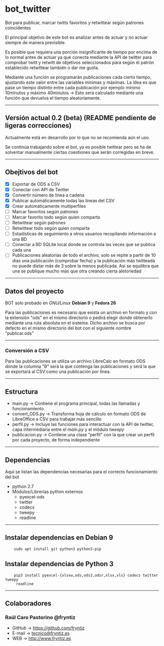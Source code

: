 # bot_twitter
Bot para publicar, marcar twitts favoritos y retwittear según patrones coincidentes

El principal objetivo de este bot es analizar antes de actuar y no actuar siempre de manera previsible.

Es posible que requiera una porción insignificante de tiempo por encima de lo normal antes de actuar ya que conecta mediante la API de twitter para comprobar twitt y retwitt de objetivos seleccionados para según el patrón establecido retwittear también o dar me gusta.

Mediante una función se programarán publicaciones cada cierto tiempo, ajustando este valor entre las variables mínimas y máximas. La idea es que pase un tiempo distinto entre cada publicación por ejemplo mínimo 10minutos y máximo 40minutos → Esto será calculado mediante una función que devuelva el tiempo aleatoriamente.

---

## Versión actual 0.2 (beta) (README pendiente de ligeras correcciones)
Actualmente está en desarrollo por lo que no se recomienda aún el uso.

Se continúa trabajando sobre el bot, ya es posible twittear pero se ha de solventar manualmente ciertas cuestiones que serán corregidas en breve.

---

## Obejtivos del bot
- [x] Exportar de ODS a CSV
- [x] Conectar con API de Twitter
- [x] Convertir número de línea a cadena
- [x] Publicar automáticamente todas las líneas del CSV
- [x] Crear automáticamente multiperfiles
- [ ] Marcar favoritos según patrones
- [ ] Marcar favorito todo según quien comparta
- [ ] Retwittear según patrones
- [ ] Retwittear todo según quien comparta
- [ ] Estadísticas de seguimiento a otros usuarios recopilando información a una BD
- [ ] Conectar a BD SQLite local donde se controla las veces que se publica cada una
- [ ] Publicaciones aleatorias de todo el archivo, solo se repite a partir de 10 días una publicación (comprobar fecha) y la publicación más twitteada no puede distar más de 3 sobre la menos publicada. Así se equilibra que una se publique mucho más que otra creando cierta aletoriedad

---

## Datos del proyecto
BOT solo probado en _GNU/Linux_ **Debian 9** y **Fedora 26**

Para las publicaciones es necesario que exista un archivo en formato y con la extensión "ods" en el mismo directorio o pedirá elegir donde obtenerlo mediante una ruta absoluta en el sistema. Dicho archivo se busca por defecto en el mismo directorio del bot con el siguiente nombre "publicar.ods"

---

### Conversión a CSV
Para las publicaciones se utiliza un archivo LibreCalc en formato ODS donde la columna "B" será la que contenga las publicaciones y será la que se exportará al CSV como una publicación por línea.

---

## Estructura
- main.py → Contiene el programa principal, todas las llamadas y funcionamiento.
- convert_ODS.py → Transforma hoja de cálculo en formato ODS de LibreOffice a CSV para trabajar más sencillo
- perfil.py → Incluye las funciones para interactuar con la API de twitter, capa intermediaria entre el *main.py* y el módulo *tweepy*
- publicacion.py → Contiene una clase "perfil" con la que crear un perfil por cada proyecto, de forma independiente
---

## Dependencias
Aquí se listan las dependencias necesarias para el correcto funcionamiento del bot
- python 2.7
- Módulos/Librerías python externos
    - pyexcel-ods
    - twitter
    - codecs
    - tweepy
    - readline

---

## Instalar dependencias en Debian 9

```shell
    sudo apt install git python3 python3-pip
```

## Instalar dependencias de Python 3
```shell
    pip3 install pyexcel-{xlsxw,ods,ods3,odsr,xlsx,xls} codecs twitter tweepy
     readline
```
---

## Colaboradores
### Raúl Caro Pastorino @fryntiz
- GitHub → https://github.com/fryntiz
- E-mail → tecnico@fryntiz.es
- WEB → http://www.fryntiz.es

